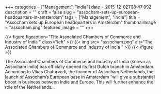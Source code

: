 +++
categories = ["Management", "india"]
date = 2015-12-02T08:47:09Z
description = ""
draft = false
slug = "assocham-sets-up-european-headquarters-in-amsterdam"
tags = ["Management", "india"]
title = "Assocham sets up European headquarters in Amsterdam"
thumbnailImage = "assocham.png"
featured_image = ""
+++

{{< figure figcaption="The Associated Chambers of Commerce and Industry of India " class="left" >}}
	{{< img src= "assocham.png"  alt="The Associated Chambers of Commerce and Industry of India " >}}
{{< /figure >}}

The Associated Chambers of Commerce and Industry of India (known as Assocham India) has officially opened its first Dutch branch in Amsterdam. According to Vikas Chaturvedi, the founder of Assocham Netherlands, the launch of Assocham’s European base in Amsterdam “will give a substantial boost in business between India and Europe. This will further enhance the role of the Netherlands...

